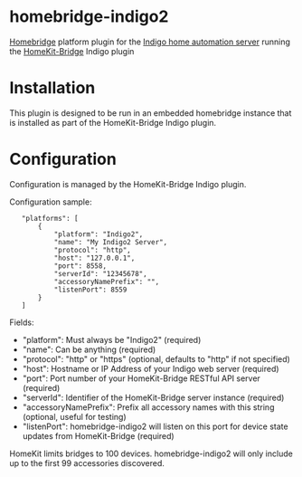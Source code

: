# homebridge-indigo2
[Homebridge](https://github.com/nfarina/homebridge) platform plugin for the [Indigo home automation server](http://indigodomotics.com/) running the [HomeKit-Bridge](https://github.com/Colorado4Wheeler/HomeKit-Bridge) Indigo plugin

# Installation

This plugin is designed to be run in an embedded homebridge instance that
is installed as part of the HomeKit-Bridge Indigo plugin.

# Configuration

Configuration is managed by the HomeKit-Bridge Indigo plugin.

Configuration sample:

 ```
    "platforms": [
        {
            "platform": "Indigo2",
            "name": "My Indigo2 Server",
            "protocol": "http",
            "host": "127.0.0.1",
            "port": 8558,
            "serverId": "12345678",
            "accessoryNamePrefix": "",
            "listenPort": 8559
        }
    ]
```

Fields: 
* "platform": Must always be "Indigo2" (required)
* "name": Can be anything (required)
* "protocol": "http" or "https" (optional, defaults to "http" if not specified)
* "host": Hostname or IP Address of your Indigo web server (required)
* "port": Port number of your HomeKit-Bridge RESTful API server (required)
* "serverId": Identifier of the HomeKit-Bridge server instance (required)
* "accessoryNamePrefix": Prefix all accessory names with this string (optional, useful for testing)
* "listenPort": homebridge-indigo2 will listen on this port for device state updates from HomeKit-Bridge (required)

HomeKit limits bridges to 100 devices.
homebridge-indigo2 will only include up to the first 99 accessories discovered.
